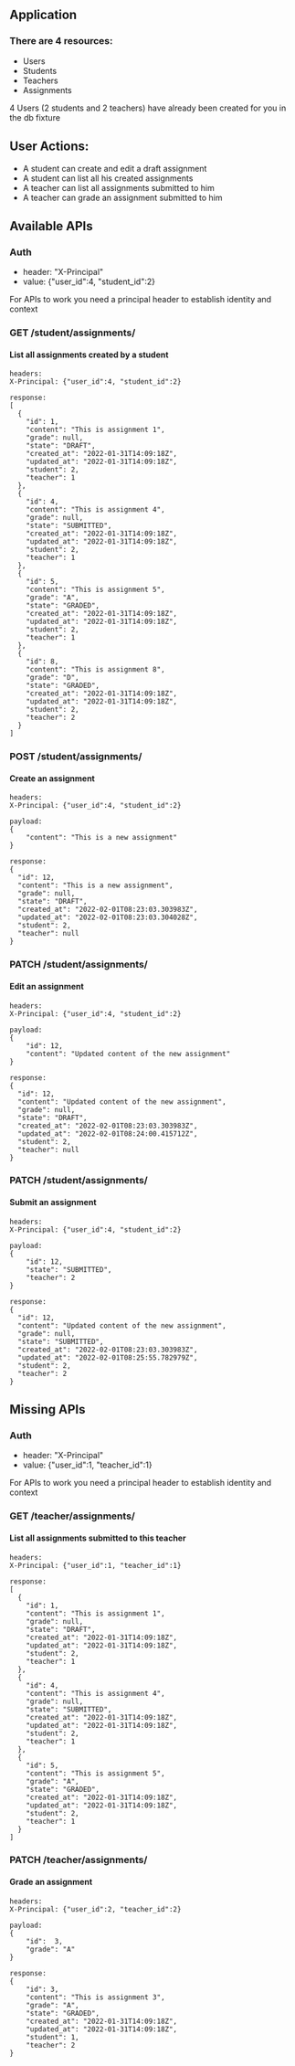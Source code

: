 ## Application 
### There are 4 resources:
- Users
- Students
- Teachers
- Assignments

4 Users (2 students and 2 teachers) have already been created for you in the db fixture

## User Actions:
- A student can create and edit a draft assignment
- A student can list all his created assignments
- A teacher can list all assignments submitted to him
- A teacher can grade an assignment submitted to him

## Available APIs
### Auth
- header: "X-Principal"
- value: {"user_id":4, "student_id":2}

For APIs to work you need a principal header to establish identity and context

### GET /student/assignments/
#### List all assignments created by a student
```
headers:
X-Principal: {"user_id":4, "student_id":2}

response:
[
  {
    "id": 1,
    "content": "This is assignment 1",
    "grade": null,
    "state": "DRAFT",
    "created_at": "2022-01-31T14:09:18Z",
    "updated_at": "2022-01-31T14:09:18Z",
    "student": 2,
    "teacher": 1
  },
  {
    "id": 4,
    "content": "This is assignment 4",
    "grade": null,
    "state": "SUBMITTED",
    "created_at": "2022-01-31T14:09:18Z",
    "updated_at": "2022-01-31T14:09:18Z",
    "student": 2,
    "teacher": 1
  },
  {
    "id": 5,
    "content": "This is assignment 5",
    "grade": "A",
    "state": "GRADED",
    "created_at": "2022-01-31T14:09:18Z",
    "updated_at": "2022-01-31T14:09:18Z",
    "student": 2,
    "teacher": 1
  },
  {
    "id": 8,
    "content": "This is assignment 8",
    "grade": "D",
    "state": "GRADED",
    "created_at": "2022-01-31T14:09:18Z",
    "updated_at": "2022-01-31T14:09:18Z",
    "student": 2,
    "teacher": 2
  }
]
```

### POST /student/assignments/
#### Create an assignment
```
headers:
X-Principal: {"user_id":4, "student_id":2}

payload:
{
    "content": "This is a new assignment"
}

response:
{
  "id": 12,
  "content": "This is a new assignment",
  "grade": null,
  "state": "DRAFT",
  "created_at": "2022-02-01T08:23:03.303983Z",
  "updated_at": "2022-02-01T08:23:03.304028Z",
  "student": 2,
  "teacher": null
}
```

### PATCH /student/assignments/
#### Edit an assignment
```
headers:
X-Principal: {"user_id":4, "student_id":2}

payload:
{
    "id": 12,
    "content": "Updated content of the new assignment"
}

response:
{
  "id": 12,
  "content": "Updated content of the new assignment",
  "grade": null,
  "state": "DRAFT",
  "created_at": "2022-02-01T08:23:03.303983Z",
  "updated_at": "2022-02-01T08:24:00.415712Z",
  "student": 2,
  "teacher": null
}
```

### PATCH /student/assignments/
#### Submit an assignment
```
headers:
X-Principal: {"user_id":4, "student_id":2}

payload:
{
    "id": 12,
    "state": "SUBMITTED",
    "teacher": 2
}

response:
{
  "id": 12,
  "content": "Updated content of the new assignment",
  "grade": null,
  "state": "SUBMITTED",
  "created_at": "2022-02-01T08:23:03.303983Z",
  "updated_at": "2022-02-01T08:25:55.782979Z",
  "student": 2,
  "teacher": 2
}
```

## Missing APIs
### Auth
- header: "X-Principal"
- value: {"user_id":1, "teacher_id":1}

For APIs to work you need a principal header to establish identity and context

### GET /teacher/assignments/
#### List all assignments submitted to this teacher
```
headers:
X-Principal: {"user_id":1, "teacher_id":1}

response:
[
  {
    "id": 1,
    "content": "This is assignment 1",
    "grade": null,
    "state": "DRAFT",
    "created_at": "2022-01-31T14:09:18Z",
    "updated_at": "2022-01-31T14:09:18Z",
    "student": 2,
    "teacher": 1
  },
  {
    "id": 4,
    "content": "This is assignment 4",
    "grade": null,
    "state": "SUBMITTED",
    "created_at": "2022-01-31T14:09:18Z",
    "updated_at": "2022-01-31T14:09:18Z",
    "student": 2,
    "teacher": 1
  },
  {
    "id": 5,
    "content": "This is assignment 5",
    "grade": "A",
    "state": "GRADED",
    "created_at": "2022-01-31T14:09:18Z",
    "updated_at": "2022-01-31T14:09:18Z",
    "student": 2,
    "teacher": 1
  }
]
```

### PATCH /teacher/assignments/
#### Grade an assignment
```
headers:
X-Principal: {"user_id":2, "teacher_id":2}

payload:
{
    "id":  3,
    "grade": "A"
}

response:
{
    "id": 3,
    "content": "This is assignment 3",
    "grade": "A",
    "state": "GRADED",
    "created_at": "2022-01-31T14:09:18Z",
    "updated_at": "2022-01-31T14:09:18Z",
    "student": 1,
    "teacher": 2
}
```